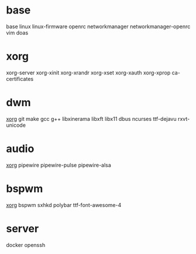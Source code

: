 # base
base linux linux-firmware openrc networkmanager networkmanager-openrc vim doas

# xorg
xorg-server xorg-xinit xorg-xrandr xorg-xset xorg-xauth xorg-xprop ca-certificates

# dwm
[xorg](#xorg) git make gcc g++ libxinerama libxft libx11 dbus ncurses ttf-dejavu rxvt-unicode

# audio
[xorg](#xorg) pipewire pipewire-pulse pipewire-alsa

# bspwm
[xorg](#xorg) bspwm sxhkd polybar ttf-font-awesome-4

# server
docker openssh
